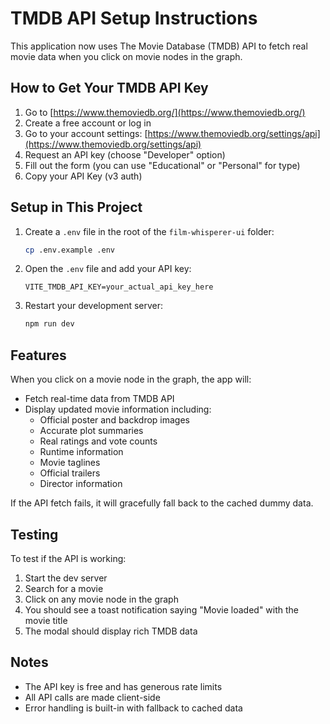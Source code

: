 # TMDB API Setup Instructions

This application now uses The Movie Database (TMDB) API to fetch real movie data when you click on movie nodes in the graph.

## How to Get Your TMDB API Key

1. Go to [https://www.themoviedb.org/](https://www.themoviedb.org/)
2. Create a free account or log in
3. Go to your account settings: [https://www.themoviedb.org/settings/api](https://www.themoviedb.org/settings/api)
4. Request an API key (choose "Developer" option)
5. Fill out the form (you can use "Educational" or "Personal" for type)
6. Copy your API Key (v3 auth)

## Setup in This Project

1. Create a `.env` file in the root of the `film-whisperer-ui` folder:
   ```bash
   cp .env.example .env
   ```

2. Open the `.env` file and add your API key:
   ```
   VITE_TMDB_API_KEY=your_actual_api_key_here
   ```

3. Restart your development server:
   ```bash
   npm run dev
   ```

## Features

When you click on a movie node in the graph, the app will:
- Fetch real-time data from TMDB API
- Display updated movie information including:
  - Official poster and backdrop images
  - Accurate plot summaries
  - Real ratings and vote counts
  - Runtime information
  - Movie taglines
  - Official trailers
  - Director information
  
If the API fetch fails, it will gracefully fall back to the cached dummy data.

## Testing

To test if the API is working:
1. Start the dev server
2. Search for a movie
3. Click on any movie node in the graph
4. You should see a toast notification saying "Movie loaded" with the movie title
5. The modal should display rich TMDB data

## Notes

- The API key is free and has generous rate limits
- All API calls are made client-side
- Error handling is built-in with fallback to cached data
